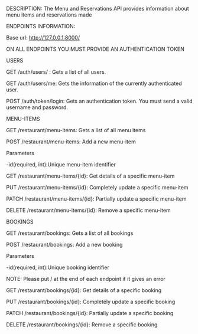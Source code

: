 
DESCRIPTION: The Menu and Reservations API provides information about menu items and reservations made

ENDPOINTS INFORMATION:

Base url: http://127.0.0.1:8000/

ON ALL ENDPOINTS YOU MUST PROVIDE AN AUTHENTICATION  TOKEN

USERS

GET /auth/users/ : Gets a list of all users.

GET /auth/users/me: Gets the information of the currently authenticated user.

POST /auth/token/login: Gets an authentication token. You must send a valid username and password.

MENU-ITEMS

GET /restaurant/menu-items: Gets a list of all menu items

POST /restaurant/menu-items: Add a new menu-item


Parameters

-id(required, int):Unique menu-item identifier

GET /restaurant/menu-items/{id}: Get details of a specific menu-item

PUT /restaurant/menu-items/{id}: Completely update a specific menu-item 

PATCH /restaurant/menu-items/{id}: Partially update a specific menu-item 

DELETE /restaurant/menu-items/{id}: Remove a specific menu-item 

BOOKINGS

GET /restaurant/bookings: Gets a list of all bookings

POST /restaurant/bookings: Add a new booking

Parameters

-id(required, int):Unique booking identifier

NOTE: Please put / at the end of each endpoint if it gives an error

GET /restaurant/bookings/{id}: Get details of a specific booking

PUT /restaurant/bookings/{id}: Completely update a specific booking

PATCH /restaurant/bookings/{id}: Partially update a specific booking

DELETE /restaurant/bookings/{id}: Remove a specific booking